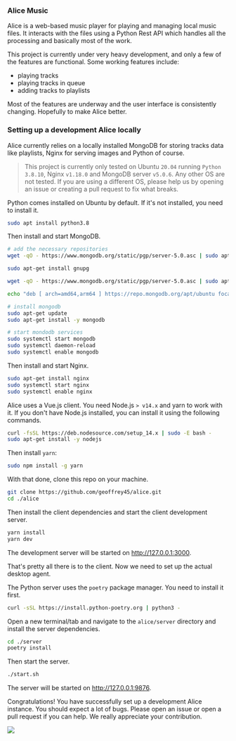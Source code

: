 ### Alice Music

Alice is a web-based music player for playing and managing local music files. It interacts with the files using a Python Rest API which handles all the processing and basically most of the work.

This project is currently under very heavy development, and only a few of the features are functional. Some working features include:

- playing tracks
- playing tracks in queue
- adding tracks to playlists

Most of the features are underway and the user interface is consistently changing. Hopefully to make Alice better.

### Setting up a development Alice locally

Alice currently relies on a locally installed MongoDB for storing tracks data like playlists, Nginx for serving images and Python of course.

> This project is currently only tested on Ubuntu `20.04` running `Python 3.8.10`, Nginx `v1.18.0` and MongoDB server `v5.0.6`. Any other OS are not tested. If you are using a different OS, please help us by opening an issue or creating a pull request to fix what breaks.

Python comes installed on Ubuntu by default. If it's not installed, you need to install it.

```bash
sudo apt install python3.8
```

Then install and start MongoDB.

```bash
# add the necessary repositories
wget -qO - https://www.mongodb.org/static/pgp/server-5.0.asc | sudo apt-key add -

sudo apt-get install gnupg

wget -qO - https://www.mongodb.org/static/pgp/server-5.0.asc | sudo apt-key add -

echo "deb [ arch=amd64,arm64 ] https://repo.mongodb.org/apt/ubuntu focal/mongodb-org/5.0 multiverse" | sudo tee /etc/apt/sources.list.d/mongodb-org-5.0.list

# install mongodb
sudo apt-get update
sudo apt-get install -y mongodb

# start mondodb services
sudo systemctl start mongodb
sudo systemctl daemon-reload
sudo systemctl enable mongodb
```

Then install and start Nginx.

```bash
sudo apt-get install nginx
sudo systemctl start nginx
sudo systemctl enable nginx
```

Alice uses a Vue.js client. You need Node.js `> v14.x` and yarn to work with it. If you don't have Node.js installed, you can install it using the following commands.

```bash
curl -fsSL https://deb.nodesource.com/setup_14.x | sudo -E bash -
sudo apt-get install -y nodejs
```

Then install `yarn`:

```bash
sudo npm install -g yarn
```

With that done, clone this repo on your machine.

```bash
git clone https://github.com/geoffrey45/alice.git
cd ./alice
```

Then install the client dependencies and start the client development server.

```bash
yarn install
yarn dev
```
The development server will be started on <http://127.0.0.1:3000>.

That's pretty all there is to the client. Now we need to set up the actual desktop agent.

The Python server uses the `poetry` package manager. You need to install it first.

```bash
curl -sSL https://install.python-poetry.org | python3 -
```

Open a new terminal/tab and navigate to the `alice/server` directory and install the server dependencies.

```bash
cd ./server
poetry install
```
Then start the server.
```bash
./start.sh
```
The server will be started on <http://127.0.0.1:9876>.

Congratulations! You have successfully set up a development Alice instance. You should expect a lot of bugs. Please open an issue or open a pull request if you can help. We really appreciate your contribution.

![](./images/1.png)
